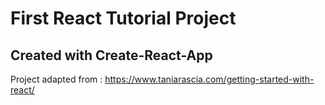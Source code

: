 # First React Tutorial Project
## Created with Create-React-App
Project adapted from : https://www.taniarascia.com/getting-started-with-react/
